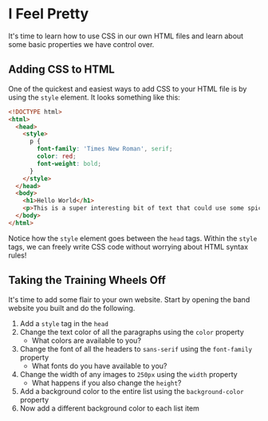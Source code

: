 # I Feel Pretty

It's time to learn how to use CSS in our own HTML files and learn about some basic properties we have control over.

## Adding CSS to HTML

One of the quickest and easiest ways to add CSS to your HTML file is by using the `style` element. It looks something like this:

```html
<!DOCTYPE html>
<html>
  <head>
    <style>
      p {
        font-family: 'Times New Roman', serif;
        color: red;
        font-weight: bold;
      }
    </style>
  </head>
  <body>
    <h1>Hello World</h1>
    <p>This is a super interesting bit of text that could use some spicing up.</p>
  </body>
</html>
```

Notice how the `style` element goes between the `head` tags. Within the `style` tags, we can freely write CSS code without worrying about HTML syntax rules!

## Taking the Training Wheels Off
It's time to add some flair to your own website. Start by opening the band website you built and do the following.

1. Add a `style` tag in the `head`
1. Change the text color of all the paragraphs using the `color` property
    - What colors are available to you?
1. Change the font of all the headers to `sans-serif` using the `font-family` property
    - What fonts do you have available to you?
1. Change the width of any images to `250px` using the `width` property
    - What happens if you also change the `height`?
1. Add a background color to the entire list using the `background-color` property
1. Now add a different background color to each list item
